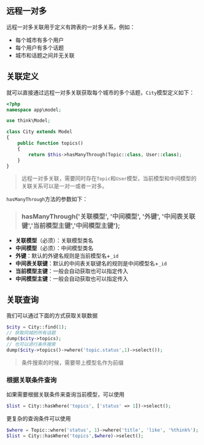 ## 远程一对多

远程一对多关联用于定义有跨表的一对多关系，例如：

* 每个城市有多个用户
* 每个用户有多个话题
* 城市和话题之间并无关联

## 关联定义

就可以直接通过远程一对多关联获取每个城市的多个话题，`City`模型定义如下：

```php
<?php
namespace app\model;

use think\Model;

class City extends Model 
{
    public function topics()
    {
        return $this->hasManyThrough(Topic::class, User::class);
    }
}
```

> 远程一对多关联，需要同时存在`Topic`和`User`模型，当前模型和中间模型的关联关系可以是一对一或者一对多。

`hasManyThrough`方法的参数如下：

> ### hasManyThrough\('关联模型', '中间模型', '外键', '中间表关联键','当前模型主键','中间模型主键'\);

* **关联模型**（必须）：关联模型类名
* **中间模型**（必须）：中间模型类名
* **外键**：默认的外键名规则是当前模型名+`_id`
* **中间表关联键**：默认的中间表关联键名的规则是中间模型名+`_id`
* **当前模型主键**：一般会自动获取也可以指定传入
* **中间模型主键**：一般会自动获取也可以指定传入

## 关联查询

我们可以通过下面的方式获取关联数据

```php
$city = City::find(1);
// 获取同城的所有话题
dump($city->topics);
// 也可以进行条件搜索
dump($city->topics()->where('topic.status',1)->select());
```

> 条件搜索的时候，需要带上模型名作为前缀

### 根据关联条件查询

如果需要根据关联条件来查询当前模型，可以使用

```php
$list = City::hasWhere('topics', ['status' => 1])->select();
```

更复杂的查询条件可以使用

```php
$where = Topic::where('status', 1)->where('title', 'like', '%think%');
$list = City::hasWhere('topics',$where)->select();
```



